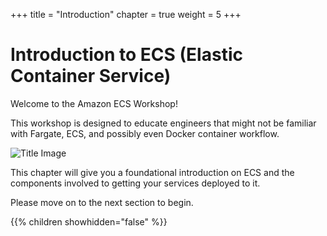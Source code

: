 +++
title = "Introduction"
chapter = true
weight = 5
+++

# Introduction to ECS (Elastic Container Service)

Welcome to the Amazon ECS Workshop!

This workshop is designed to educate engineers that might not be familiar with Fargate, ECS,
and possibly even Docker container workflow.

![Title Image](/images/ecsproductpage.png)

This chapter will give you a foundational introduction on ECS and the components involved to getting your services deployed to it.

Please move on to the next section to begin.

{{% children showhidden="false" %}}
